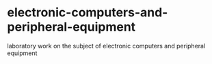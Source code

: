 # electronic-computers-and-peripheral-equipment
 laboratory work on the subject of electronic computers and peripheral equipment
